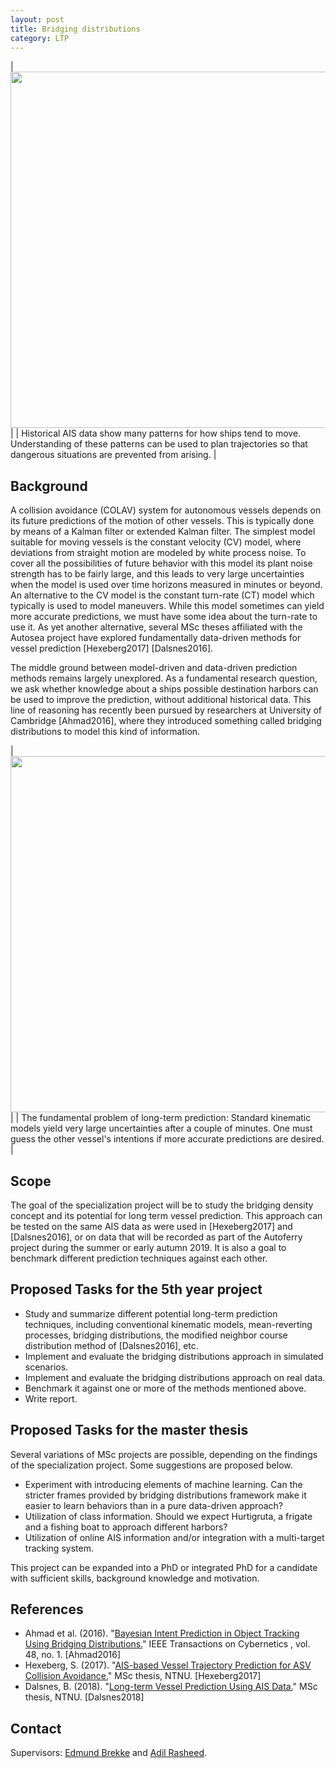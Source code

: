 ```yaml
---
layout: post
title: Bridging distributions
category: LTP
---
```


|<img src="{{site.url}}/assets/ais-data-trd.png" width="570"> | 
| Historical AIS data show many patterns for how ships tend to move. Understanding of these patterns can be used to plan trajectories so that dangerous situations are prevented from arising.  | 

## Background

A collision avoidance (COLAV) system for autonomous vessels depends on its future predictions of the motion of other vessels. 
This is typically done by means of a Kalman filter or extended Kalman filter. The simplest model suitable for moving vessels is the constant velocity (CV) model,
where deviations from straight motion are modeled by white process noise. To cover all the possibilities of future behavior with this model its plant noise strength has to be fairly large,
and this leads to very large uncertainties when the model is used over time horizons measured in minutes or beyond. 
An alternative to the CV model is the constant turn-rate (CT) model which typically is used to model maneuvers. While this model sometimes can yield more accurate predictions, we must have some idea about the turn-rate to use it. As yet another alternative, several MSc theses affiliated with the Autosea project have explored fundamentally data-driven methods for vessel prediction [Hexeberg2017] [Dalsnes2016]. 

The middle ground between model-driven and data-driven prediction methods remains largely unexplored.
As a fundamental research question, we ask whether knowledge about a ships possible destination harbors can be used to improve the prediction, without additional historical data. 
This line of reasoning has recently been pursued by researchers at University of Cambridge [Ahmad2016], where they introduced something called bridging distributions to model this kind of information. 

|<img src="{{site.url}}/assets/predictionproblem.png" width="570"> | 
| The fundamental problem of long-term prediction: Standard kinematic models yield very large uncertainties after a couple of minutes. One must guess the other vessel's intentions if more accurate predictions are desired. | 

## Scope

The goal of the specialization project will be to study the bridging density concept and its potential for long term vessel prediction. 
This approach can be tested on the same AIS data as were used in [Hexeberg2017] and [Dalsnes2016], or on data that will be recorded as part of the Autoferry project during the summer or early autumn 2019. It is also a goal to benchmark different prediction techniques against each other. 

## Proposed Tasks for the 5th year project

* Study and summarize different potential long-term prediction techniques, including conventional kinematic models, mean-reverting processes, bridging distributions, the modified neighbor course distribution method of [Dalsnes2016], etc. 
* Implement and evaluate the bridging distributions approach in simulated scenarios. 
* Implement and evaluate the bridging distributions approach on real data. 
* Benchmark it against one or more of the methods mentioned above.
* Write report. 

## Proposed Tasks for the master thesis

Several variations of MSc projects are possible, depending on the findings of the specialization project. Some suggestions are proposed below. 

* Experiment with introducing elements of machine learning. Can the stricter frames provided by bridging distributions framework make it easier to learn behaviors than in a pure data-driven approach?
* Utilization of class information. Should we expect Hurtigruta, a frigate and a fishing boat to approach different harbors? 
* Utilization of online AIS information and/or integration with a multi-target tracking system. 

This project can be expanded into a PhD or integrated PhD for a candidate with sufficient skills, background knowledge and motivation. 

## References
* Ahmad et al. (2016). "<a href="https://ieeexplore.ieee.org/document/7765149">Bayesian Intent Prediction in Object Tracking Using Bridging Distributions.</a>" IEEE Transactions on Cybernetics , vol. 48, no. 1. [Ahmad2016]  
* Hexeberg, S. (2017). "<a href="https://brage.bibsys.no/xmlui/handle/11250/2452108">AIS-based Vessel Trajectory Prediction for ASV Collision Avoidance.</a>" MSc thesis, NTNU. [Hexeberg2017]  
* Dalsnes, B. (2018). "<a href="https://brage.bibsys.no/xmlui/handle/11250/2557943">Long-term Vessel Prediction Using AIS Data.</a>" MSc thesis, NTNU. [Dalsnes2018]

## Contact

Supervisors: [Edmund Brekke] and [Adil Rasheed].  

[Edmund Brekke]: www.ntnu.edu/employees/edmund.brekke
[Adil Rasheed]: https://www.ntnu.no/ansatte/adil